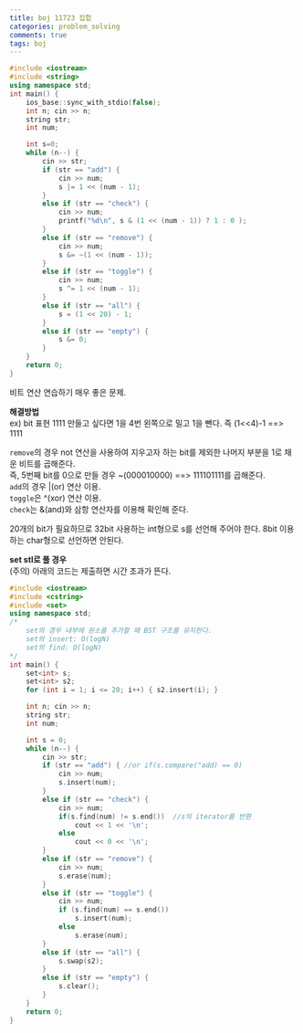 ```yaml
---
title: boj 11723 집합
categories: problem_solving
comments: true
tags: boj
---
```

```c++
#include <iostream>
#include <string>
using namespace std;
int main() {
	ios_base::sync_with_stdio(false);
	int n; cin >> n;
	string str;
	int num;

	int s=0;
	while (n--) {
		cin >> str;
		if (str == "add") { 
			cin >> num;
			s |= 1 << (num - 1);
		}
		else if (str == "check") {
			cin >> num;
			printf("%d\n", s & (1 << (num - 1)) ? 1 : 0 );
		}
		else if (str == "remove") {
			cin >> num;
			s &= ~(1 << (num - 1));
		}
		else if (str == "toggle") {
			cin >> num;
			s ^= 1 << (num - 1);
		}
		else if (str == "all") {
			s = (1 << 20) - 1;
		}
		else if (str == "empty") {
			s &= 0;
		}
	}
	return 0;
}
```
비트 연산 연습하기 매우 좋은 문제.  
  
  
**해결방법**  
ex) bit 표현 1111 만들고 싶다면 1을 4번 왼쪽으로 밀고 1을 뺀다. 즉 (1<<4)-1 ==> 1111  

`remove`의 경우 not 연산을 사용하여 지우고자 하는 bit를 제외한 나머지 부분을 1로 채운 비트를 곱해준다.  
즉, 5번째 bit를 0으로 만들 경우 ~(000010000) ==> 111101111를 곱해준다.   
`add`의 경우 |(or) 연산 이용.    
`toggle`은 ^(xor) 연산 이용.  
`check`는 &(and)와 삼항 연산자를 이용해 확인해 준다.
  
20개의 bit가 필요하므로 32bit 사용하는 int형으로 s를 선언해 주어야 한다. 8bit 이용하는 char형으로 선언하면 안된다.  

**set stl로 풀 경우**  
(주의) 아래의 코드는 제출하면 시간 초과가 뜬다.  
```c++
#include <iostream>
#include <cstring>
#include <set>
using namespace std;
/*
	set의 경우 내부에 원소를 추가할 때 BST 구조를 유지한다.
	set의 insert: O(logN)
	set의 find: O(logN)
*/
int main() {
	set<int> s;
	set<int> s2;
	for (int i = 1; i <= 20; i++) { s2.insert(i); }

	int n; cin >> n;
	string str;
	int num;

	int s = 0;
	while (n--) {
		cin >> str;
		if (str == "add") { //or if(s.compare("add) == 0)
			cin >> num;
			s.insert(num);
		}
		else if (str == "check") {
			cin >> num;
			if(s.find(num) != s.end())  //s의 iterator를 반환
				cout << 1 << '\n';
			else
				cout << 0 << '\n';
		}
		else if (str == "remove") {
			cin >> num;
			s.erase(num);
		}
		else if (str == "toggle") {
			cin >> num;
			if (s.find(num) == s.end())
				s.insert(num);
			else
				s.erase(num);
		}
		else if (str == "all") {
			s.swap(s2);
		}
		else if (str == "empty") {
			s.clear();
		}
	}
	return 0;
}
```

